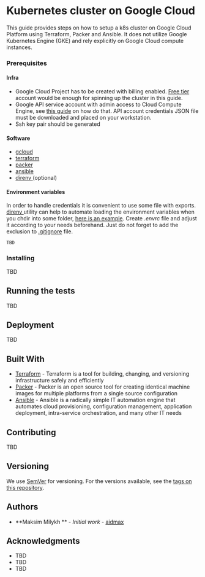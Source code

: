 # Kubernetes cluster on Google Cloud

This guide provides steps on how to setup a k8s cluster on Google Cloud Platform using Terraform, Packer and Ansible.
It does not utilize Google Kubernetes Engine (GKE) and rely explicitly on Google Cloud compute instances.

### Prerequisites

#### Infra
* Google Cloud Project has to be created with billing enabled. [Free tier](https://cloud.google.com/free/) account would be enough for spinning up the cluster in this guide.
* Google API service account with admin access to Cloud Compute Engine, see [this guide](https://cloud.google.com/community/tutorials/managing-gcp-projects-with-terraform) on how do that. API account credentials JSON file must be downloaded and placed on your workstation.
* Ssh key pair should be generated

#### Software
* [ gcloud ](https://cloud.google.com/sdk/install)
* [ terraform ](https://www.terraform.io/downloads.html)
* [ packer ](https://www.packer.io/downloads.html)
* [ ansible ](https://docs.ansible.com/ansible/latest/installation_guide/intro_installation.html)
* [ direnv ](https://direnv.net) (optional)

#### Environment variables
In order to handle credentials it is convenient to use some file with exports. [ direnv ](https://direnv.net) utility can help to automate loading the environment variables when you chdir into some folder, [here is an example](envrc_example). Create *.envrc* file and adjust it according to your needs beforehand. Just do not forget to add the exclusion to [.gitignore](.gitignore) file.
```
TBD
```

### Installing

TBD

## Running the tests

TBD


## Deployment

TBD

## Built With

* [Terraform](https://www.terraform.io) - Terraform is a tool for building, changing, and versioning infrastructure safely and efficiently
* [Packer](https://packer.io) - Packer is an open source tool for creating identical machine images for multiple platforms from a single source configuration
* [Ansible](https://ansible.com) - Ansible is a radically simple IT automation engine that automates cloud provisioning, configuration management, application deployment, intra-service orchestration, and many other IT needs

## Contributing

TBD

## Versioning

We use [SemVer](http://semver.org/) for versioning. For the versions available, see the [tags on this repository](https://github.com/your/project/tags). 

## Authors

* **Maksim Milykh ** - *Initial work* - [aidmax](https://github.com/aidmax)

## Acknowledgments

* TBD
* TBD
* TBD

